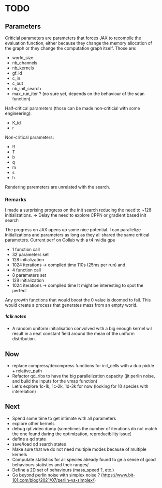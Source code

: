 # TODO 

## Parameters
Criticial parameters are parameters that forces JAX to recompile the evaluation function, either because they change the memory allocation of the graph or they change the computation graph itself. Those are:
- world_size
- nb_channels
- nb_kernels
- gf_id
- c_in
- c_out
- nb_init_search
- max_run_iter ? (no sure yet, depends on the behaviour of the scan function)

Half-critical parameters (those can be made non-criticial with some engineering):
- K_id
- r

Non-critical parameters:
- R
- T
- b
- q
- m
- s
- h

Rendering paremeters are unrelated with the search.

### Remarks
I made a surprising progress on the init search reducing the need to ~128 initializations.
-> Delay the need to explore CPPN or gradient based init search

The progress on JAX opens up some nice potential. I can parallelize initializations and parameters as long as they all shared the same critical parameters.
Current perf on Collab with a t4 nvidia gpu
- 1 function call
- 32 parameters set
- 128 initialization
- 1024 iterations
-> compiled time 110s (25ms per run)
and
- 4 function call
- 8 parameters set
- 128 initialization
- 1024 iterations
-> compiled time
It might be interesting to spot the perfect

Any growth functions that would boost the 0 value is doomed to fail. This would create a process that generates mass from an empty world.

##### 1c1k notes
- A random uniform initialisation convolved with a big enough kernel wil result in a neat constant field around the mean of the uniform distribution.


## Now
- replace compress/decompress functions for init_cells with a duo pickle + relative_path
- Refactor qd_ribs to have the big parallelization capacity (jit perlin noise, and build the inputs for the vmap function)
- Let's explore 1c-1k, 1c-2k, 1d-3k for now (looking for 10 species with interelation)

## Next
- Spend some time to get intimate with all parameters
- explore other kernels
- debug qd video dump (sometimes the number of iterations do not match the one found during the optimization, reproducibility issue)
- define a qd state
- save/load qd search states
- Make sure that we do not need multiple modes because of multiple kernels
- Computate statistics for all species already found to ge a sense of good behaviours statistics and their ranges/
- Define a 2D set of behaviours (mass_speed ?, etc.)
-  Go beyond perlin noise with simplex noise ? (https://www.bit-101.com/blog/2021/07/perlin-vs-simplex/)